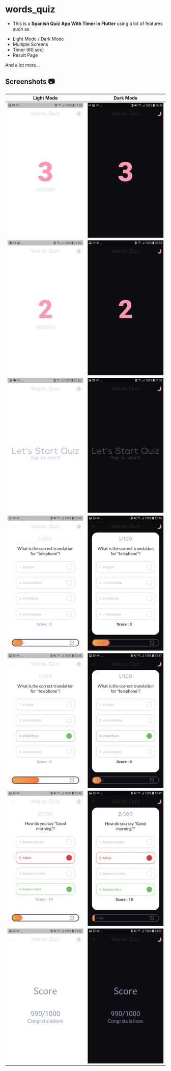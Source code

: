 # words_quiz

- This is a **Spanish Quiz App With Timer In Flutter** using a lot of features such as

* Light Mode / Dark Mode
* Multiple Screens
* Timer (60 sec)
* Result Page

  

And a lot more...

## Screenshots 📷

| Light Mode  | Dark Mode |
| ------------- |:-------------:|
| ![alt text](https://github.com/YunusEmreAlps/Flutter_Words_Quiz/blob/master/words_quiz/ss/1.jpg) | ![alt text](https://github.com/YunusEmreAlps/Flutter_Words_Quiz/blob/master/words_quiz/ss/2.jpg) |
| ![alt text](https://github.com/YunusEmreAlps/Flutter_Words_Quiz/blob/master/words_quiz/ss/3.jpg) | ![alt text](https://github.com/YunusEmreAlps/Flutter_Words_Quiz/blob/master/words_quiz/ss/4.jpg) |
| ![alt text](https://github.com/YunusEmreAlps/Flutter_Words_Quiz/blob/master/words_quiz/ss/5.jpg) | ![alt text](https://github.com/YunusEmreAlps/Flutter_Words_Quiz/blob/master/words_quiz/ss/6.jpg) |
| ![alt text](https://github.com/YunusEmreAlps/Flutter_Words_Quiz/blob/master/words_quiz/ss/7.jpg) | ![alt text](https://github.com/YunusEmreAlps/Flutter_Words_Quiz/blob/master/words_quiz/ss/8.jpg) |
| ![alt text](https://github.com/YunusEmreAlps/Flutter_Words_Quiz/blob/master/words_quiz/ss/9.jpg) | ![alt text](https://github.com/YunusEmreAlps/Flutter_Words_Quiz/blob/master/words_quiz/ss/10.jpg) |
| ![alt text](https://github.com/YunusEmreAlps/Flutter_Words_Quiz/blob/master/words_quiz/ss/11.jpg) | ![alt text](https://github.com/YunusEmreAlps/Flutter_Words_Quiz/blob/master/words_quiz/ss/12.jpg) |
| ![alt text](https://github.com/YunusEmreAlps/Flutter_Words_Quiz/blob/master/words_quiz/ss/13.jpg) | ![alt text](https://github.com/YunusEmreAlps/Flutter_Words_Quiz/blob/master/words_quiz/ss/14.jpg) |